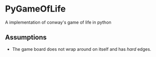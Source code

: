 # PyGameOfLife
A implementation of conway's game of life in python 

## Assumptions
* The game board does not wrap around on itself and has *hard* edges.
